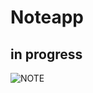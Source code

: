 # Noteapp
## in progress

![NOTE](https://user-images.githubusercontent.com/54118955/126898710-88b04b73-1c4b-4564-b913-0a73a805accf.PNG)


